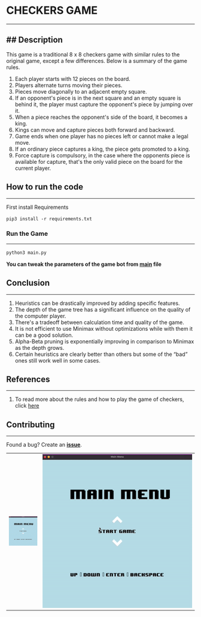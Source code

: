 # CHECKERS GAME
---

## Description
---

This game is a traditional 8 x 8 checkers game with similar rules to the original game, except a few differences. Below is a summary of the game rules.

1. Each player starts with 12 pieces on the board.
2. Players alternate turns moving their pieces.
3. Pieces move diagonally to an adjacent empty square.
4. If an opponent's piece is in the next square and an empty square is behind it, the player must capture the opponent's piece by jumping over it.
5. When a piece reaches the opponent's side of the board, it becomes a king.
6. Kings can move and capture pieces both forward and backward.
7. Game ends when one player has no pieces left or cannot make a legal move.
8. If an ordinary piece captures a king, the piece gets promoted to a king.
9. Force capture is compulsory, in the case where the opponents piece is available for capture, that's the only valid piece on the board for the current player.

<table>
    <tr>
        <td><img src="visuals/adobe.gif" alt="AI vs Player I"></td>
        <td><img src="visuals/test_1.gif" alt="AI vs Player II"></td>
    </tr>



## How to run the code
---

First install Requirements

```
pip3 install -r requirements.txt
```

### Run the Game
--- 

```bash
python3 main.py
```

**You can tweak the parameters of the game bot from [main](main.py) file**

## Conclusion
--- 

1. Heuristics can be drastically improved by adding specific features.
2. The depth of the game tree has a significant influence on the quality of the computer player.
3. There's a tradeoff between calculation time and quality of the game.
4. It is not efficient to use Minimax without optimizations while with them it can be a good solution.
5. Alpha-Beta pruning is exponentially improving in comparison to Minimax as the depth grows.
6. Certain heuristics are clearly better than others but some of the “bad” ones still work well in some cases.

## References
---

1. To read more about the rules and how to play the game of checkers, click [here](http://www.itsyourturn.com/t_helptopic2030.html)

## Contributing
---

Found a bug? Create an **[issue](https://github.com/d1m3j1/Checkers/issues/new)**.